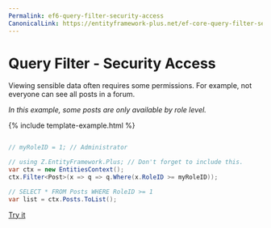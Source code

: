 ```yaml
---
Permalink: ef6-query-filter-security-access
CanonicalLink: https://entityframework-plus.net/ef-core-query-filter-security-access
---
```


# Query Filter - Security Access

Viewing sensible data often requires some permissions. For example, not everyone can see all posts in a forum.

*In this example, some posts are only available by role level.*

{% include template-example.html %} 
```csharp

// myRoleID = 1; // Administrator

// using Z.EntityFramework.Plus; // Don't forget to include this.
var ctx = new EntitiesContext();
ctx.Filter<Post>(x => q => q.Where(x.RoleID >= myRoleID));

// SELECT * FROM Posts WHERE RoleID >= 1
var list = ctx.Posts.ToList();

```

[Try it](https://dotnetfiddle.net/3fsHRV)
